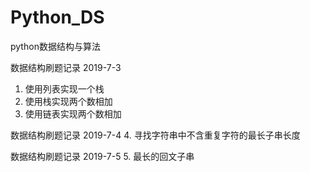 # Python_DS
python数据结构与算法

数据结构刷题记录 2019-7-3
1. 使用列表实现一个栈
2. 使用栈实现两个数相加
3. 使用链表实现两个数相加


数据结构刷题记录 2019-7-4
  4. 寻找字符串中不含重复字符的最长子串长度

数据结构刷题记录 2019-7-5
  5. 最长的回文子串

